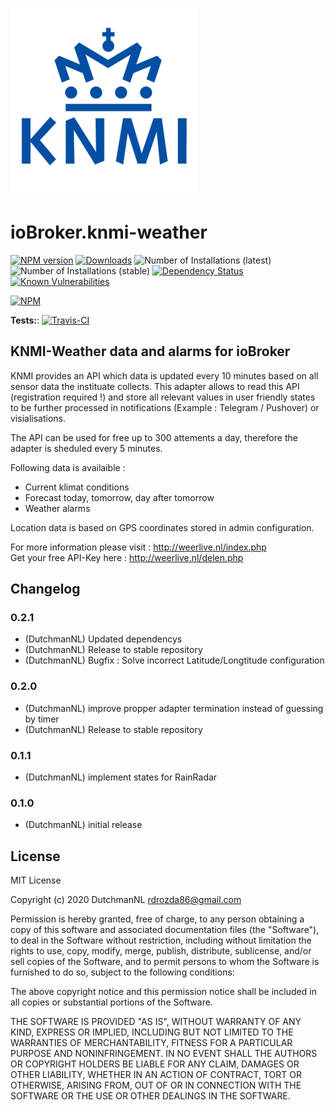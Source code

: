 ![Logo](admin/knmi-weather.png)
# ioBroker.knmi-weather

[![NPM version](http://img.shields.io/npm/v/iobroker.knmi-weather.svg)](https://www.npmjs.com/package/iobroker.knmi-weather)
[![Downloads](https://img.shields.io/npm/dm/iobroker.knmi-weather.svg)](https://www.npmjs.com/package/iobroker.knmi-weather)
![Number of Installations (latest)](http://iobroker.live/badges/knmi-weather-installed.svg)
![Number of Installations (stable)](http://iobroker.live/badges/knmi-weather-stable.svg)
[![Dependency Status](https://img.shields.io/david/iobroker-community-adapters/ioBroker.knmi-weather.svg)](https://david-dm.org/iobroker-community-adapters/ioBroker.knmi-weather)
[![Known Vulnerabilities](https://snyk.io/test/github/iobroker-community-adapters/ioBroker.knmi-weather/badge.svg)](https://snyk.io/test/github/iobroker-community-adapters/ioBroker.knmi-weather)

[![NPM](https://nodei.co/npm/ioBroker.knmi-weather.png?downloads=true)](https://nodei.co/npm/ioBroker.knmi-weather/)

**Tests:**: [![Travis-CI](http://img.shields.io/travis/iobroker-community-adapters/iobroker.knmi-weather/master.svg)](https://travis-ci.org/iobroker-community-adapters/iobroker.knmi-weather)

## KNMI-Weather data and alarms for ioBroker

KNMI provides an API which data is updated every 10 minutes based on all sensor data the instituate collects.
This adapter allows to read this API (registration required !) and store all relevant values in user friendly states to be further processed in notifications (Example : Telegram / Pushover) or visialisations.

The API can be used for free up to 300 attements a day, therefore the adapter is sheduled every 5 minutes.

Following data is availaible :

* Current klimat conditions
* Forecast today, tomorrow, day after tomorrow
* Weather alarms

Location data is based on GPS coordinates stored in admin configuration.

For more information please visit : http://weerlive.nl/index.php  
Get your free API-Key here : http://weerlive.nl/delen.php

## Changelog

### 0.2.1
* (DutchmanNL) Updated dependencys
* (DutchmanNL) Release to stable repository
* (DutchmanNL) Bugfix : Solve incorrect Latitude/Longtitude configuration

### 0.2.0
* (DutchmanNL) improve propper adapter termination instead of guessing by timer
* (DutchmanNL) Release to stable repository

### 0.1.1
* (DutchmanNL) implement states for RainRadar

### 0.1.0
* (DutchmanNL) initial release

## License
MIT License

Copyright (c) 2020 DutchmanNL <rdrozda86@gmail.com>

Permission is hereby granted, free of charge, to any person obtaining a copy
of this software and associated documentation files (the "Software"), to deal
in the Software without restriction, including without limitation the rights
to use, copy, modify, merge, publish, distribute, sublicense, and/or sell
copies of the Software, and to permit persons to whom the Software is
furnished to do so, subject to the following conditions:

The above copyright notice and this permission notice shall be included in all
copies or substantial portions of the Software.

THE SOFTWARE IS PROVIDED "AS IS", WITHOUT WARRANTY OF ANY KIND, EXPRESS OR
IMPLIED, INCLUDING BUT NOT LIMITED TO THE WARRANTIES OF MERCHANTABILITY,
FITNESS FOR A PARTICULAR PURPOSE AND NONINFRINGEMENT. IN NO EVENT SHALL THE
AUTHORS OR COPYRIGHT HOLDERS BE LIABLE FOR ANY CLAIM, DAMAGES OR OTHER
LIABILITY, WHETHER IN AN ACTION OF CONTRACT, TORT OR OTHERWISE, ARISING FROM,
OUT OF OR IN CONNECTION WITH THE SOFTWARE OR THE USE OR OTHER DEALINGS IN THE
SOFTWARE.
